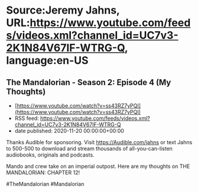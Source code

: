 # Source:Jeremy Jahns, URL:https://www.youtube.com/feeds/videos.xml?channel_id=UC7v3-2K1N84V67IF-WTRG-Q, language:en-US

## The Mandalorian - Season 2: Episode 4 (My Thoughts)
 - [https://www.youtube.com/watch?v=ss43RZ7yPQI](https://www.youtube.com/watch?v=ss43RZ7yPQI)
 - RSS feed: https://www.youtube.com/feeds/videos.xml?channel_id=UC7v3-2K1N84V67IF-WTRG-Q
 - date published: 2020-11-20 00:00:00+00:00

Thanks Audible for sponsoring. Visit https://Audible.com/jahns or text Jahns to 500-500 to download and stream thousands of all-you-can-listen audiobooks, originals and podcasts.

Mando and crew take on an imperial outpost. Here are my thoughts on THE MANDALORIAN: CHAPTER 12!

#TheMandalorian #Mandalorian

